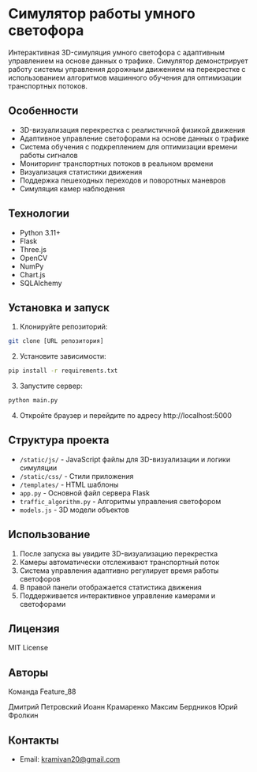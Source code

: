 # Симулятор работы умного светофора

Интерактивная 3D-симуляция умного светофора с адаптивным управлением на основе данных о трафике. Симулятор демонстрирует работу системы управления дорожным движением на перекрестке с использованием алгоритмов машинного обучения для оптимизации транспортных потоков.

## Особенности

- 3D-визуализация перекрестка с реалистичной физикой движения
- Адаптивное управление светофорами на основе данных о трафике
- Система обучения с подкреплением для оптимизации времени работы сигналов
- Мониторинг транспортных потоков в реальном времени
- Визуализация статистики движения
- Поддержка пешеходных переходов и поворотных маневров
- Симуляция камер наблюдения

## Технологии

- Python 3.11+
- Flask
- Three.js
- OpenCV
- NumPy
- Chart.js
- SQLAlchemy

## Установка и запуск

1. Клонируйте репозиторий:
```bash
git clone [URL репозитория]
```

2. Установите зависимости:
```bash
pip install -r requirements.txt
```

3. Запустите сервер:
```bash
python main.py
```

4. Откройте браузер и перейдите по адресу http://localhost:5000

## Структура проекта

- `/static/js/` - JavaScript файлы для 3D-визуализации и логики симуляции
- `/static/css/` - Стили приложения
- `/templates/` - HTML шаблоны
- `app.py` - Основной файл сервера Flask
- `traffic_algorithm.py` - Алгоритмы управления светофором
- `models.js` - 3D модели объектов

## Использование

1. После запуска вы увидите 3D-визуализацию перекрестка
2. Камеры автоматически отслеживают транспортный поток
3. Система управления адаптивно регулирует время работы светофоров
4. В правой панели отображается статистика движения
5. Поддерживается интерактивное управление камерами и светофорами

## Лицензия

MIT License

## Авторы
Команда Feature_88

Дмитрий Петровский
Иоанн Крамаренко
Максим Бердников
Юрий Фролкин

## Контакты
- Email: kramivan20@gmail.com
